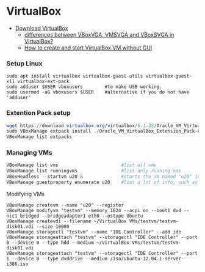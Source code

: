 # VirtualBox

- [Download VirtualBox](https://www.virtualbox.org/wiki/Downloads)
  - [differences between VBoxVGA, VMSVGA and VBoxSVGA in VirtualBox?](https://superuser.com/questions/1403123/what-are-differences-between-vboxvga-vmsvga-and-vboxsvga-in-virtualbox)
  - [How to create and start VirtualBox VM without GUI](https://www.xmodulo.com/how-to-create-and-start-virtualbox-vm-without-gui.html)

### Setup Linux

````
sudo apt install virtualbox virtualbox-guest-utils virtualbox-guest-x11 virtualbox-ext-pack
sudo adduser $USER vboxusers        #to make USB working.
sudo usermod -aG vboxusers $USER    #alternative if you do not have 'adduser'
````


### Extention Pack setup
````powershell
wget https://download.virtualbox.org/virtualbox/6.1.32/Oracle_VM_VirtualBox_Extension_Pack-6.1.32.vbox-extpack
sudo VBoxManage extpack install ./Oracle_VM_VirtualBox_Extension_Pack-6.1.32.vbox-extpack
VBoxManage list extpacks
````

### Managing VMs
````powershell
VBoxManage list vms                       #list all vms
VBoxManage list runningvms                #list only running vms
VBoxHeadless --startvm u20 &              #starts the vm named "u20" in the background, headless
VBoxManage guestproperty enumerate u20    #list a lot of info, such as IP
````
Modifying VMs
````
VBoxManage createvm --name "u20" --register
VBoxManage modifyvm "testvm" --memory 1024 --acpi on --boot1 dvd --nic1 bridged --bridgeadapter1 eth0 --ostype Ubuntu
VBoxManage createvdi --filename ~/VirtualBox VMs/testvm/testvm-disk01.vdi --size 10000
VBoxManage storagectl "testvm" --name "IDE Controller" --add ide
VBoxManage storageattach "testvm" --storagectl "IDE Controller" --port 0 --device 0 --type hdd --medium ~/VirtualBox VMs/testvm/testvm-disk01.vdi
VBoxManage storageattach "testvm" --storagectl "IDE Controller" --port 1 --device 0 --type dvddrive --medium /iso/ubuntu-12.04.1-server-i386.iso
````
